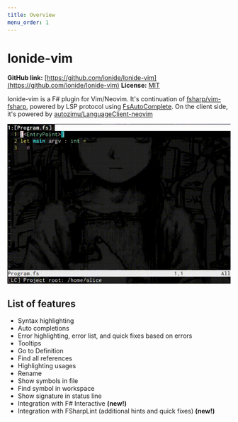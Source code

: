 ```yaml
---
title: Overview
menu_order: 1
---
```


# Ionide-vim

**GitHub link:** [https://github.com/ionide/Ionide-vim](https://github.com/ionide/Ionide-vim)
**License:** [MIT](https://github.com/ionide/Ionide-vim/blob/master/LICENSE.md)

Ionide-vim is a F# plugin for Vim/Neovim. It's continuation of [fsharp/vim-fsharp](https://github.com/fsharp/vim-fsharp), powered by LSP protocol using [FsAutoComplete](/Tools/fsac.html). On the client side, it's powered by [autozimu/LanguageClient-neovim](https://github.com/autozimu/LanguageClient-neovim)


<img class="gif" src="/static/images/vim.gif" />

## List of features

- Syntax highlighting
- Auto completions
- Error highlighting, error list, and quick fixes based on errors
- Tooltips
- Go to Definition
- Find all references
- Highlighting usages
- Rename
- Show symbols in file
- Find symbol in workspace
- Show signature in status line
- Integration with F# Interactive **(new!)**
- Integration with FSharpLint (additional hints and quick fixes) **(new!)**



